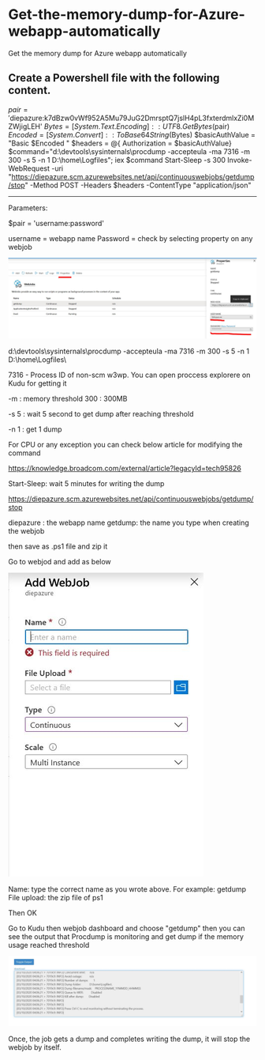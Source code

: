 # Get-the-memory-dump-for-Azure-webapp-automatically
Get the memory dump for Azure webapp automatically

Create a Powershell file with the following content.
----------------------------------------------------

$pair = '$diepazure:k7dBzw0vWf952A5Mu79JuG2DmrsptQ7jslH4pL3fxterdmlxZi0MZWjigLEH'
$Bytes = [System.Text.Encoding]::UTF8.GetBytes($pair)
$Encoded = [System.Convert]::ToBase64String($Bytes)
$basicAuthValue = "Basic $Encoded "
$headers = @{ Authorization = $basicAuthValue}
$command="d:\devtools\sysinternals\procdump -accepteula -ma 7316 -m 300 -s 5 -n 1 D:\home\Logfiles\";
iex $command
Start-Sleep -s 300
Invoke-WebRequest -uri "https://diepazure.scm.azurewebsites.net/api/continuouswebjobs/getdump/stop" -Method POST -Headers $headers -ContentType "application/json"


------------------------------------------------------------------------------------------------------------------------------------------------------------------
Parameters:

$pair = 'username:password'

username = webapp name
Password = check by selecting property on any webjob

![alt text](https://github.com/diepnt90/Get-the-memory-dump-for-Azure-webapp-automatically/blob/master/img/credential.JPG)

d:\devtools\sysinternals\procdump -accepteula -ma 7316 -m 300 -s 5 -n 1 D:\home\Logfiles\

7316 - Process ID of non-scm w3wp. You can open proccess explorere on Kudu for getting it

-m : memory threshold
300 : 300MB

-s 5 : wait 5 second to get dump after reaching threshold

-n 1 : get 1 dump

For CPU or any exception you can check below article for modifying the command

https://knowledge.broadcom.com/external/article?legacyId=tech95826

Start-Sleep: wait 5 minutes for writing the dump

https://diepazure.scm.azurewebsites.net/api/continuouswebjobs/getdump/stop

diepazure : the webapp name
getdump: the name you type when creating the webjob

then save as .ps1 file and zip it

Go to webjod and add as below

![alt text](https://github.com/diepnt90/Get-the-memory-dump-for-Azure-webapp-automatically/blob/master/img/addwebjob.JPG)

Name: type the correct name as you wrote above. For example: getdump
File upload: the zip file of ps1

Then OK

Go to Kudu then webjob dashboard and choose "getdump" then you can see the output that Procdump is monitoring and get dump if the memory usage  reached threshold

![alt text](https://github.com/diepnt90/Get-the-memory-dump-for-Azure-webapp-automatically/blob/master/img/monitoring.JPG)

Once, the job gets a dump and completes writing the dump, it will stop the webjob by itself.